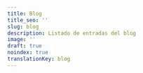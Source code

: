 ```yaml
---
title: Blog
title_seo: ''
slug: blog
description: Listado de entradas del blog
image: ''
draft: true
noindex: true
translationKey: blog
---
```

